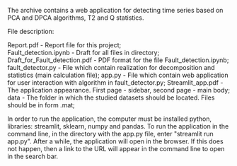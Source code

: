 The archive contains a web application for detecting time series based on PCA and DPCA algorithms,
T2 and Q statistics.

File description:

Report.pdf - Report file for this project;  
Fault_detection.ipynb - Draft for all files in directory;\
Draft_for_Fault_detection.pdf  - PDF format for the file Fault_detection.ipynb;
fault_detector.py - File which contain realization for decomposition and statistics (main calculation file);
app.py - File which contain web application for user interaction with algorithm in fault_detector.py;
Streamlit_app.pdf - The application appearance. First page - sidebar, second page - main body;
data - The folder in which the studied datasets should be located. Files should be in form .mat;

In order to run the application, the computer must be installed python, libraries: streamlit, sklearn, numpy and pandas.
To run the application in the command line, in the directory with the app.py file, enter "streamlit run app.py". After a while, the application will open in
the browser. If this does not happen, then a link to the URL will appear in the command line to open in the search bar.
